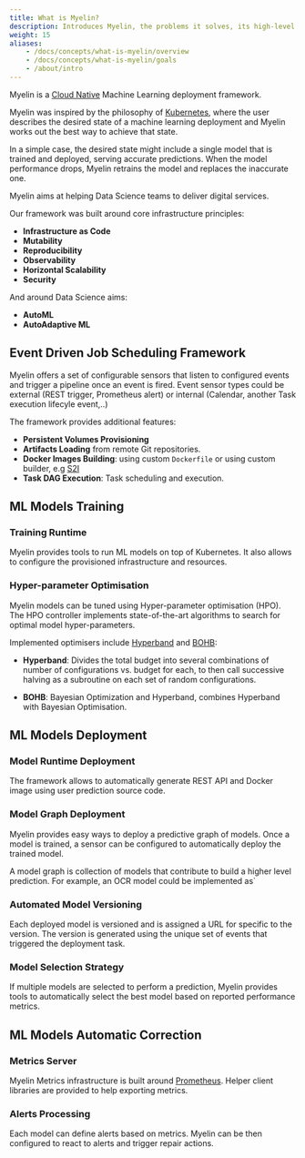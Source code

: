 ```yaml
---
title: What is Myelin?
description: Introduces Myelin, the problems it solves, its high-level architecture and design goals.
weight: 15
aliases:
    - /docs/concepts/what-is-myelin/overview
    - /docs/concepts/what-is-myelin/goals
    - /about/intro
---
```


Myelin is a [Cloud Native](https://www.cncf.io/) Machine Learning deployment framework.

Myelin was inspired by the philosophy of [Kubernetes](https://kubernetes.io), where the user describes the desired state of a machine learning deployment and Myelin works out the best way to achieve that state.

In a simple case, the desired state might include a single model that is 
trained and deployed, serving accurate predictions. When the model performance drops, 
Myelin retrains the model and replaces the inaccurate one.

Myelin aims at helping Data Science teams to deliver digital services. 

Our framework was built around core infrastructure principles:

- **Infrastructure as Code** 
- **Mutability** 
- **Reproducibility** 
- **Observability** 
- **Horizontal Scalability** 
- **Security** 


And around Data Science aims:

- **AutoML**
- **AutoAdaptive ML**

## Event Driven Job Scheduling Framework

Myelin offers a set of configurable sensors that listen to configured events 
and trigger a pipeline once an event is fired.
Event sensor types could be external (REST trigger, Prometheus alert) or 
internal (Calendar, another Task execution lifecyle event,..)

The framework provides additional features:

- **Persistent Volumes Provisioning** 
- **Artifacts Loading** from remote Git repositories.
- **Docker Images Building**: using custom `Dockerfile` or using custom builder, e.g [S2I](https://github.com/openshift/source-to-image)
- **Task DAG Execution**: Task scheduling and execution.


## ML Models Training

### Training Runtime
Myelin provides tools to run ML models on top of Kubernetes. It also 
allows to configure the provisioned infrastructure and resources. 

### Hyper-parameter Optimisation
Myelin models can be tuned using Hyper-parameter optimisation (HPO). The HPO controller implements state-of-the-art algorithms to search for optimal model hyper-parameters.

Implemented optimisers include [Hyperband](https://arxiv.org/abs/1603.06560) and [BOHB](https://www.automl.org/blog_bohb/):

- **Hyperband**:  Divides the total budget into several combinations of number of configurations vs. budget for each, to then call successive halving as a subroutine on each set of random configurations.

- **BOHB**: Bayesian Optimization and Hyperband, combines Hyperband with Bayesian Optimisation.

## ML Models Deployment
### Model Runtime Deployment
The framework allows to automatically generate REST API and Docker image using user prediction source code.

### Model Graph Deployment
Myelin provides easy ways to deploy a predictive graph of models. Once a model is trained, a sensor can be configured to automatically deploy the trained model.

A model graph is collection of models that contribute to build a higher level prediction. For example, an OCR model could be implemented as` 


### Automated Model Versioning
Each deployed model is versioned and is assigned a URL for specific to the version. The version is generated using the unique set of events that triggered the deployment task.

### Model Selection Strategy
If multiple models are selected to perform a prediction, Myelin provides tools to automatically select the best model based on reported performance metrics.


## ML Models Automatic Correction
### Metrics Server
Myelin Metrics infrastructure is built around [Prometheus](https://prometheus.io). Helper client libraries are provided to help exporting metrics.

### Alerts Processing
Each model can define alerts based on metrics. Myelin can be then configured to react to alerts and trigger repair actions.